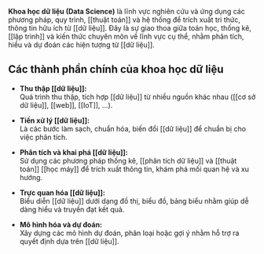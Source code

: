 **Khoa học dữ liệu (Data Science)** là lĩnh vực nghiên cứu và ứng dụng các phương pháp, quy trình, [[thuật toán]] và hệ thống để trích xuất tri thức, thông tin hữu ích từ [[dữ liệu]]. Đây là sự giao thoa giữa toán học, thống kê, [[lập trình]] và kiến thức chuyên môn về lĩnh vực cụ thể, nhằm phân tích, hiểu và dự đoán các hiện tượng từ [[dữ liệu]].

## **Các thành phần chính của khoa học dữ liệu**

- **Thu thập [[dữ liệu]]:**  
    Quá trình thu thập, tích hợp [[dữ liệu]] từ nhiều nguồn khác nhau ([[cơ sở dữ liệu]], [[web]], [[IoT]], …).
    
- **Tiền xử lý [[dữ liệu]]:**  
    Là các bước làm sạch, chuẩn hóa, biến đổi [[dữ liệu]] để chuẩn bị cho việc phân tích.
    
- **Phân tích và khai phá [[dữ liệu]]:**  
    Sử dụng các phương pháp thống kê, [[phân tích dữ liệu]] và [[thuật toán]] [[học máy]] để trích xuất thông tin, khám phá mối quan hệ và xu hướng.
    
- **Trực quan hóa [[dữ liệu]]:**  
    Biểu diễn [[dữ liệu]] dưới dạng đồ thị, biểu đồ, bảng biểu nhằm giúp dễ dàng hiểu và truyền đạt kết quả.
    
- **Mô hình hóa và dự đoán:**  
    Xây dựng các mô hình dự đoán, phân loại hoặc gợi ý nhằm hỗ trợ ra quyết định dựa trên [[dữ liệu]].